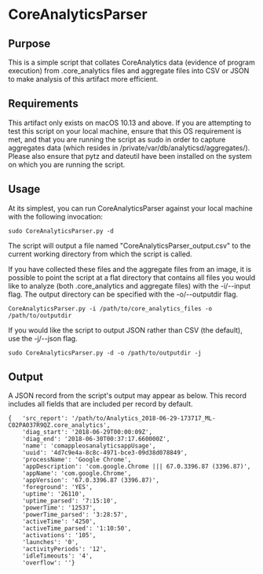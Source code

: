 # CoreAnalyticsParser

## Purpose

This is a simple script that collates CoreAnalytics data (evidence of program execution) from .core_analytics files and aggregate files into CSV or JSON to make analysis of this artifact more efficient. 

## Requirements

This artifact only exists on macOS 10.13 and above. If you are attempting to test this script on your local machine, ensure that this OS requirement is met, and that you are running the script as sudo in order to capture aggregates data (which resides in /private/var/db/analyticsd/aggregates/). Please also ensure that pytz and dateutil have been installed on the system on which you are running the script.

## Usage

At its simplest, you can run CoreAnalyticsParser against your local machine with the following invocation:
	
	sudo CoreAnalyticsParser.py -d 

The script will output a file named "CoreAnalyticsParser_output.csv" to the current working directory from which the script is called.

If you have collected these files and the aggregate files from an image, it is possible to point the script at a flat directory that contains all files you would like to analyze (both .core_analytics and aggregate files) with the -i/--input flag. The output directory can be specified with the -o/--outputdir flag.
	
	CoreAnalyticsParser.py -i /path/to/core_analytics_files -o /path/to/outputdir

If you would like the script to output JSON rather than CSV (the default), use the -j/--json flag. 

	sudo CoreAnalyticsParser.py -d -o /path/to/outputdir -j	

## Output

A JSON record from the script's output may appear as below. This record includes all fields that are included per record by default.

	{   'src_report': '/path/to/Analytics_2018-06-29-173717_ML-C02PA037R9QZ.core_analytics',
    	'diag_start': '2018-06-29T00:00:09Z',
    	'diag_end': '2018-06-30T00:37:17.660000Z',
    	'name': 'comappleosanalyticsappUsage',
    	'uuid': '4d7c9e4a-8c8c-4971-bce3-09d38d078849',
    	'processName': 'Google Chrome',
    	'appDescription': 'com.google.Chrome ||| 67.0.3396.87 (3396.87)',
    	'appName': 'com.google.Chrome',
    	'appVersion': '67.0.3396.87 (3396.87)',
    	'foreground': 'YES',
    	'uptime': '26110',
    	'uptime_parsed': '7:15:10',
    	'powerTime': '12537',
    	'powerTime_parsed': '3:28:57',
    	'activeTime': '4250',
    	'activeTime_parsed': '1:10:50',
    	'activations': '105',
    	'launches': '0',
    	'activityPeriods': '12',
    	'idleTimeouts': '4',
    	'overflow': ''}

